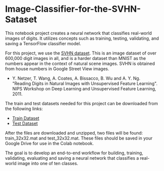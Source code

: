 # Image-Classifier-for-the-SVHN-Sataset
This notebook project creates a neural network that classifies real-world images of digits. It utilizes concepts such as training, testing, validating, and saving a TensorFlow classifier model.


For this project, we use the [SVHN dataset](http://ufldl.stanford.edu/housenumbers/). This is an  image dataset of over 600,000 digit images in all, and is a harder dataset than MNIST as the numbers appear in the context of natural scene images. SVHN is obtained from house numbers in Google Street View images. 

* Y. Netzer, T. Wang, A. Coates, A. Bissacco, B. Wu and A. Y. Ng. "Reading Digits in Natural Images with Unsupervised Feature Learning". NIPS Workshop on Deep Learning and Unsupervised Feature Learning, 2011.

The train and test datasets needed for this project can be downloaded from the following links:
* [Train Dataset](http://ufldl.stanford.edu/housenumbers/train.tar.gz)
* [Test Dataset](http://ufldl.stanford.edu/housenumbers/test.tar.gz)

After the files are downloaded and unzipped, two files will be found: train_32x32.mat and test_32x32.mat. These files should be saved in your Google Drive for use in the Colab notebook.

The goal is to develop an end-to-end workflow for building, training, validating, evaluating and saving a neural network that classifies a real-world image into one of ten classes.
